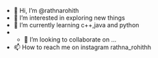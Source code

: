 - 👋 Hi, I’m @rathnarohith
- 👀 I’m interested in exploring new things
- 🌱 I’m currently learning c++,java and python
- - 💞️ I’m looking to collaborate on ...
- 📫 How to reach me on instagram rathna_rohithh

<!---
rathnarohith/rathnarohith is a ✨ special ✨ repository because its `README.md` (this file) appears on your GitHub profile.
You can click the Preview link to take a look at your changes.
---
